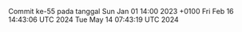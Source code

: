 Commit ke-55 pada tanggal Sun Jan 01 14:00 2023 +0100
Fri Feb 16 14:43:06 UTC 2024
Tue May 14 07:43:19 UTC 2024
